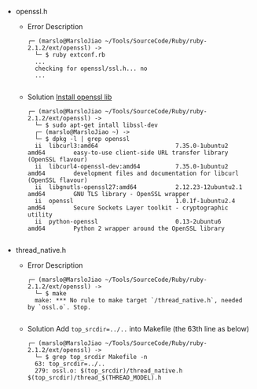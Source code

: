 - openssl.h
    - Error Description
        <pre><code>┌─ (marslo@MarsloJiao ~/Tools/SourceCode/Ruby/ruby-2.1.2/ext/openssl) ->
        └─ $ ruby extconf.rb
        ...
        checking for openssl/ssl.h... no
        ...
        </code></pre>
    - Solution
        [Install openssl lib](https://github.com/Marslo/MyBlog/blob/master/GoodCommand/CompileQ&A.md#sslh)
        <pre><code>┌─ (marslo@MarsloJiao ~/Tools/SourceCode/Ruby/ruby-2.1.2/ext/openssl) ->
        └─ $ sudo apt-get intall libssl-dev
        ┌─ (marslo@MarsloJiao ~) ->
        └─ $ dpkg -l | grep openssl
        ii  libcurl3:amd64                      7.35.0-1ubuntu2                            amd64        easy-to-use client-side URL transfer library (OpenSSL flavour)
        ii  libcurl4-openssl-dev:amd64          7.35.0-1ubuntu2                            amd64        development files and documentation for libcurl (OpenSSL flavour)
        ii  libgnutls-openssl27:amd64           2.12.23-12ubuntu2.1                        amd64        GNU TLS library - OpenSSL wrapper
        ii  openssl                             1.0.1f-1ubuntu2.4                          amd64        Secure Sockets Layer toolkit - cryptographic utility
        ii  python-openssl                      0.13-2ubuntu6                              amd64        Python 2 wrapper around the OpenSSL library
        </code></pre>

- thread_native.h
    - Error Description
        <pre><code>┌─ (marslo@MarsloJiao ~/Tools/SourceCode/Ruby/ruby-2.1.2/ext/openssl) ->
        └─ $ make
        make: *** No rule to make target `/thread_native.h`, needed by `ossl.o`. Stop.
        </code></pre>

    - Solution
        Add `top_srcdir=../..` into Makefile (the 63th line as below)
        <pre><code>┌─ (marslo@MarsloJiao ~/Tools/SourceCode/Ruby/ruby-2.1.2/ext/openssl) ->
        └─ $ grep top_srcdir Makefile -n
        63: top_srcdir=../..
        279: ossl.o: $(top_srcdir)/thread_native.h $(top_srcdir)/thread_$(THREAD_MODEL).h
        </code></pre>
